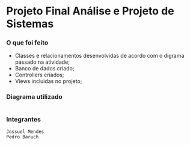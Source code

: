 # Projeto Final Análise e Projeto de Sistemas

### O que foi feito

- Classes e relacionamentos desenvolvidas de acordo com o digrama passado na atividade;
- Banco de dados criado;
- Controllers criados;
- Views incluidas no projeto;

### Diagrama utilizado

<img href="https://uploaddeimagens.com.br/imagens/yZPZM9c"></img>

### Integrantes  
    Jossuel Mendes 
    Pedro Baruch